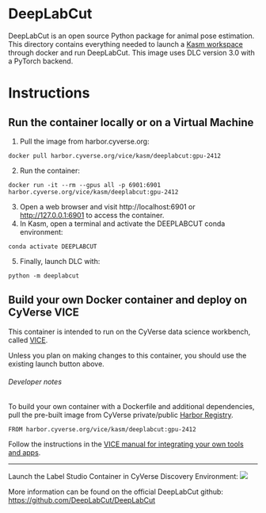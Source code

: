 # DeepLabCut

DeepLabCut is an open source Python package for animal pose estimation. This directory contains everything needed to launch a [Kasm workspace](https://kasmweb.com/) through docker and run DeepLabCut. This image uses DLC version 3.0 with a PyTorch backend.

# Instructions

## Run the container locally or on a Virtual Machine

1. Pull the image from harbor.cyverse.org:
```
docker pull harbor.cyverse.org/vice/kasm/deeplabcut:gpu-2412
```
2. Run the container:
```
docker run -it --rm --gpus all -p 6901:6901 harbor.cyverse.org/vice/kasm/deeplabcut:gpu-2412
```
3. Open a web browser and visit http://localhost:6901 or http://127.0.0.1:6901 to access the container.
4. In Kasm, open a terminal and activate the DEEPLABCUT conda environment:
```
conda activate DEEPLABCUT
```
5. Finally, launch DLC with:
```
python -m deeplabcut
```

## Build your own Docker container and deploy on CyVerse VICE

This container is intended to run on the CyVerse data science workbench, called [VICE](https://cyverse-visual-interactive-computing-environment.readthedocs-hosted.com/en/latest/index.html).

Unless you plan on making changes to this container, you should use the existing launch button above.

###### Developer notes

To build your own container with a Dockerfile and additional dependencies, pull the pre-built image from CyVerse private/public [Harbor Registry](https://harbor.cyverse.org).

```
FROM harbor.cyverse.org/vice/kasm/deeplabcut:gpu-2412
```
Follow the instructions in the [VICE manual for integrating your own tools and apps](https://cyverse-visual-interactive-computing-environment.readthedocs-hosted.com/en/latest/developer_guide/building.html).

---

Launch the Label Studio Container in CyVerse Discovery Environment: <a href="https://de.cyverse.org/apps/de/fb187ac2-448d-11ef-8675-008cfa5ae621/launch" target="_blank"><img src="https://de.cyverse.org/Powered-By-CyVerse-blue.svg"></a>

More information can be found on the official DeepLabCut github: https://github.com/DeepLabCut/DeepLabCut
